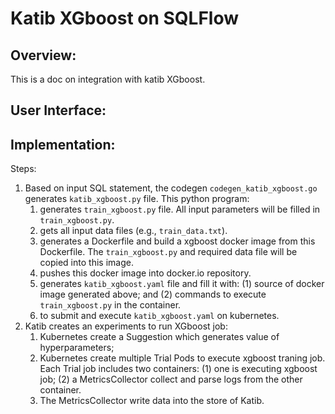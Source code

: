 # Katib XGboost on SQLFlow

## Overview:
This is a doc on integration with katib XGboost.

## User Interface:


## Implementation:

Steps:
1. Based on input SQL statement, the codegen `codegen_katib_xgboost.go` generates `katib_xgboost.py` file. This python program:
   1. generates `train_xgboost.py` file. All input parameters will be filled in `train_xgboost.py`.
   2. gets all input data files (e.g., `train_data.txt`).
   3. generates a Dockerfile and build a xgboost docker image from this Dockerfile. The `train_xgboost.py` and required data file will be copied into this image.
   4. pushes this docker image into docker.io repository.
   5. generates `katib_xgboost.yaml` file and fill it with: (1) source of docker image generated above; and (2) commands to execute `train_xgboost.py` in the container.
   5. to submit and execute `katib_xgboost.yaml` on kubernetes.
3. Katib creates an experiments to run XGboost job:
   1. Kubernetes create a Suggestion which generates value of hyperparameters;
   2. Kubernetes create multiple Trial Pods to execute xgboost traning job. Each Trial job includes two containers: (1) one is executing xgboost job; (2) a MetricsCollector collect and parse logs from the other container.
   3. The MetricsCollector write data into the store of Katib.

